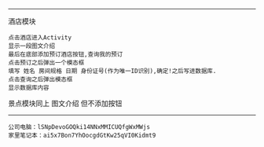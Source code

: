 ----------------------------------------

酒店模块

    点击酒店进入Activity
    显示一段图文介绍
    最后在底部添加预订酒店按钮,查询我的预订
    点击预订之后弹出一个模态框
    填写 姓名 房间规格 日期 身份证号(作为唯一ID识别),确定!之后写进数据库.
    点击查询之后弹出模态框
    显示数据库内容

景点模块同上
    图文介绍
    但不添加按钮

----------------------------------------

    公司电脑：lSNpDevoGOQki14NNxMMICUQfgWxMWjs
    家里笔记本：ai5x7Bon7YhOocgdGtKw25qVI0Kidmt9